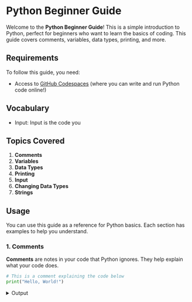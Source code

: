 # Python Beginner Guide

Welcome to the **Python Beginner Guide**! This is a simple introduction to Python, perfect for beginners who want to learn the basics of coding. This guide covers comments, variables, data types, printing, and more.

## Requirements

To follow this guide, you need:
- Access to [GitHub Codespaces](https://github.com/features/codespaces) (where you can write and run Python code online!)

## Vocabulary
- Input: Input is the code you 

## Topics Covered

1. **Comments**
2. **Variables**
3. **Data Types**
4. **Printing**
5. **Input**
6. **Changing Data Types**
7. **Strings**

## Usage

You can use this guide as a reference for Python basics. Each section has examples to help you understand.

### 1. Comments

**Comments** are notes in your code that Python ignores. They help explain what your code does.

```python
# This is a comment explaining the code below
print("Hello, World!") 
```

<details>
<summary>Output</summary>
<br>
Hello World!
</details>


